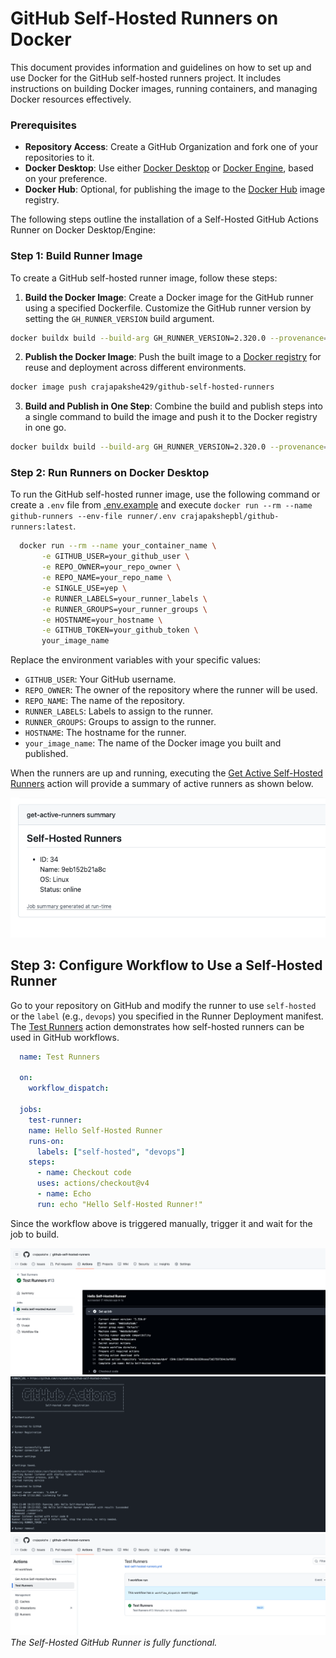 # GitHub Self-Hosted Runners on Docker

This document provides information and guidelines on how to set up and use Docker for the GitHub self-hosted runners project. It includes instructions on building Docker images, running containers, and managing Docker resources effectively.

### Prerequisites
- **Repository Access**: Create a GitHub Organization and fork one of your repositories to it.
- **Docker Desktop**: Use either [Docker Desktop](https://docs.docker.com/desktop/) or [Docker Engine](https://docs.docker.com/engine/), based on your preference.
- **Docker Hub**: Optional, for publishing the image to the [Docker Hub](https://hub.docker.com/r/crajapakshe429/github-self-hosted-runners) image registry.

The following steps outline the installation of a Self-Hosted GitHub Actions Runner on Docker Desktop/Engine:

### Step 1: Build Runner Image
To create a GitHub self-hosted runner image, follow these steps:

1. **Build the Docker Image**: Create a Docker image for the GitHub runner using a specified Dockerfile. Customize the GitHub runner version by setting the `GH_RUNNER_VERSION` build argument.
  ```bash
  docker buildx build --build-arg GH_RUNNER_VERSION=2.320.0 --provenance=true --sbom=true -t crajapakshe429/github-self-hosted-runners -f runner/runner-devops.Dockerfile ./runner/
  ```

2. **Publish the Docker Image**: Push the built image to a [Docker registry](https://hub.docker.com/r/crajapakshe429/github-self-hosted-runners) for reuse and deployment across different environments.
  ```bash
  docker image push crajapakshe429/github-self-hosted-runners
  ```

3. **Build and Publish in One Step**: Combine the build and publish steps into a single command to build the image and push it to the Docker registry in one go.
  ```bash
  docker buildx build --build-arg GH_RUNNER_VERSION=2.320.0 --provenance=true --sbom=true -t crajapakshe429/github-self-hosted-runners -f runner/runner-devops.Dockerfile --push ./runner/
  ```

### Step 2: Run Runners on Docker Desktop

To run the GitHub self-hosted runner image, use the following command or create a `.env` file from [.env.example](./runner/.env.example) and execute `docker run --rm --name github-runners --env-file runner/.env crajapakshepbl/github-runners:latest`.

```bash
  docker run --rm --name your_container_name \
       -e GITHUB_USER=your_github_user \
       -e REPO_OWNER=your_repo_owner \
       -e REPO_NAME=your_repo_name \
       -e SINGLE_USE=yep \
       -e RUNNER_LABELS=your_runner_labels \
       -e RUNNER_GROUPS=your_runner_groups \
       -e HOSTNAME=your_hostname \
       -e GITHUB_TOKEN=your_github_token \
       your_image_name
```

Replace the environment variables with your specific values:

- `GITHUB_USER`: Your GitHub username.
- `REPO_OWNER`: The owner of the repository where the runner will be used.
- `REPO_NAME`: The name of the repository.
- `RUNNER_LABELS`: Labels to assign to the runner.
- `RUNNER_GROUPS`: Groups to assign to the runner.
- `HOSTNAME`: The hostname for the runner.
- `your_image_name`: The name of the Docker image you built and published.

When the runners are up and running, executing the [Get Active Self-Hosted Runners](https://github.com/crajapakshe/github-self-hosted-runners/actions/workflows/get-active-self-hosted-runners.yml) action will provide a summary of active runners as shown below.

![get active runners](./images/get_active_runners_summary.png)

## Step 3: Configure Workflow to Use a Self-Hosted Runner
Go to your repository on GitHub and modify the runner to use `self-hosted` or the `label` (e.g., `devops`) you specified in the Runner Deployment manifest. The [Test Runners](https://github.com/crajapakshe/github-self-hosted-runners/actions/workflows/test-self-hosted-runners.yml) action demonstrates how self-hosted runners can be used in GitHub workflows.

```yml
  name: Test Runners

  on:
    workflow_dispatch:

  jobs:
    test-runner:
    name: Hello Self-Hosted Runner
    runs-on: 
      labels: ["self-hosted", "devops"]
    steps:
      - name: Checkout code
      uses: actions/checkout@v4
      - name: Echo
      run: echo "Hello Self-Hosted Runner!"
```

Since the workflow above is triggered manually, trigger it and wait for the job to build.

![runner info](../docs/images/runner_info.png)
![pod logs](../docs/images/pod_logs.png)
![completed job](../docs/images/completed_job.png)
_The Self-Hosted GitHub Runner is fully functional._